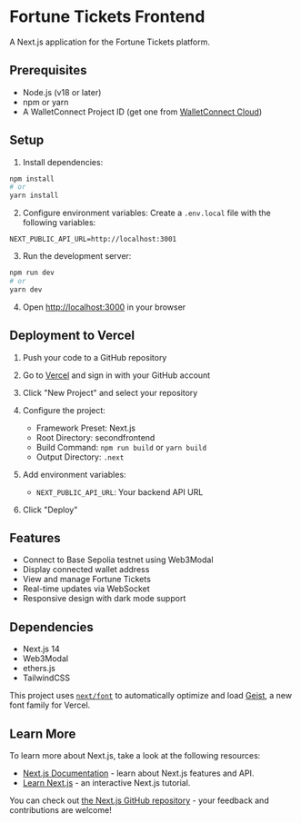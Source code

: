 # Fortune Tickets Frontend

A Next.js application for the Fortune Tickets platform.

## Prerequisites

- Node.js (v18 or later)
- npm or yarn
- A WalletConnect Project ID (get one from [WalletConnect Cloud](https://cloud.walletconnect.com/))

## Setup

1. Install dependencies:
```bash
npm install
# or
yarn install
```

2. Configure environment variables:
Create a `.env.local` file with the following variables:
```
NEXT_PUBLIC_API_URL=http://localhost:3001
```

3. Run the development server:
```bash
npm run dev
# or
yarn dev
```

4. Open [http://localhost:3000](http://localhost:3000) in your browser

## Deployment to Vercel

1. Push your code to a GitHub repository

2. Go to [Vercel](https://vercel.com) and sign in with your GitHub account

3. Click "New Project" and select your repository

4. Configure the project:
   - Framework Preset: Next.js
   - Root Directory: secondfrontend
   - Build Command: `npm run build` or `yarn build`
   - Output Directory: `.next`

5. Add environment variables:
   - `NEXT_PUBLIC_API_URL`: Your backend API URL

6. Click "Deploy"

## Features

- Connect to Base Sepolia testnet using Web3Modal
- Display connected wallet address
- View and manage Fortune Tickets
- Real-time updates via WebSocket
- Responsive design with dark mode support

## Dependencies

- Next.js 14
- Web3Modal
- ethers.js
- TailwindCSS

This project uses [`next/font`](https://nextjs.org/docs/app/building-your-application/optimizing/fonts) to automatically optimize and load [Geist](https://vercel.com/font), a new font family for Vercel.

## Learn More

To learn more about Next.js, take a look at the following resources:

- [Next.js Documentation](https://nextjs.org/docs) - learn about Next.js features and API.
- [Learn Next.js](https://nextjs.org/learn) - an interactive Next.js tutorial.

You can check out [the Next.js GitHub repository](https://github.com/vercel/next.js) - your feedback and contributions are welcome!
